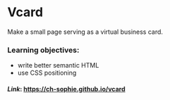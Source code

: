 # Vcard   
Make a small page serving as a virtual business card.

### Learning objectives:
- write better semantic HTML
- use CSS positioning 

#### _Link_: https://ch-sophie.github.io/vcard 



